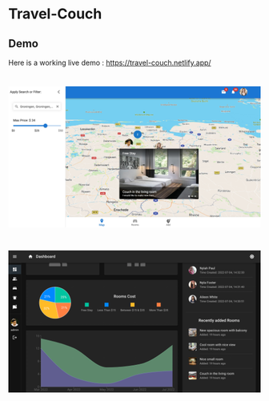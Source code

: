 # Travel-Couch
## Demo
Here is a working live demo :  https://travel-couch.netlify.app/

# ![Travel Couch App](https://github.com/mohammedagl6/Travel-Couch/blob/master/shot.jpg)
# ![Travel Couch App Dashboard](https://github.com/mohammedagl6/Travel-Couch/blob/master/dashboard.png)
